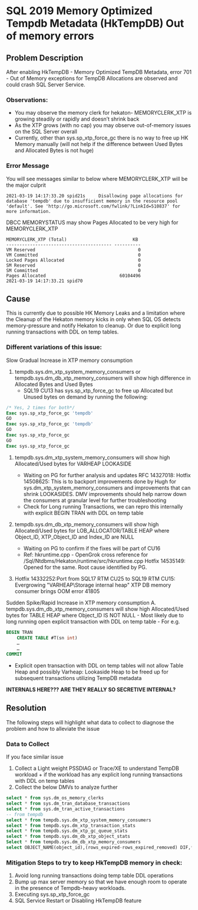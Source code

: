 # SQL 2019 Memory Optimized Tempdb Metadata (HkTempDB) Out of memory errors


## Problem Description
After enabling HkTempDB - Memory Optimized TempDB Metadata, error 701 - Out of Memory exceptions for TempDB Allocations are observed and could crash SQL Server Service.

### Observations:

- You may observe the memory clerk for hekaton- MEMORYCLERK_XTP  is growing steadily or rapidly and doesn’t shrink back
- As the XTP grows (with no cap) you may observe out-of-memory issues on the SQL Server overall
- Currently, other than sys.sp_xtp_force_gc there is no way to free up HK Memory manually (will not help if the difference between Used Bytes and Allocated Bytes is not huge)

### Error Message
You will see messages similar to below where MEMORYCLERK_XTP will be the major culprit
 
`2021-03-19 14:17:33.20 spid21s     Disallowing page allocations for database 'tempdb' due to insufficient memory in the resource pool 'default'. See 'http://go.microsoft.com/fwlink/?LinkId=510837' for more information. `

DBCC MEMORYSTATUS may show Pages Allocated to be very high for MEMORYCLERK_XTP
 
```output
MEMORYCLERK_XTP (Total)                         KB
---------------------------------------- ----------
VM Reserved                                       0
VM Committed                                      0
Locked Pages Allocated                            0
SM Reserved                                       0
SM Committed                                      0
Pages Allocated                            60104496
2021-03-19 14:17:33.21 spid70      
```

## Cause

This is currently due to possible HK Memory Leaks and a limitation where the Cleanup of the Hekaton memory kicks in only when SQL OS detects memory-pressure and notify Hekaton to cleanup.
Or due to explicit long running transactions with DDL on temp tables.

### Different variations of this issue: 

Slow Gradual Increase in XTP memory consumption

1. tempdb.sys.dm_xtp_system_memory_consumers or tempdb.sys.dm_db_xtp_memory_consumers will show high difference in Allocated Bytes and Used Bytes
	- SQL19 CU13 has sys.sp_xtp_force_gc to free up Allocated but Unused bytes on demand by running the following:

```sql
/* Yes, 2 times for both*/
Exec sys.sp_xtp_force_gc 'tempdb'
GO
Exec sys.sp_xtp_force_gc 'tempdb'
GO
Exec sys.sp_xtp_force_gc
GO
Exec sys.sp_xtp_force_gc
```
	
1. tempdb.sys.dm_xtp_system_memory_consumers will show high Allocated/Used bytes for VARHEAP LOOKASIDE
	- Waiting on PG for further analysis and updates RFC 14327018:
	Hotfix 14508625: This is to backport improvements done by Hugh for sys.dm_xtp_system_memory_consumers and improvements that can shrink LOOKASIDES.
	DMV improvements should help narrow down the consumers at granular level for further troubleshooting
	- Check for Long running Transactions, we can repro this internally with explicit BEGIN TRAN with DDL on temp table
	
1. tempdb.sys.dm_db_xtp_memory_consumers will show high Allocated/Used bytes for LOB_ALLOCATOR/TABLE HEAP where Object_ID, XTP_Object_ID and Index_ID are NULL
	- Waiting on PG to confirm if the fixes will be part of CU16
	- Ref: hkruntime.cpp - OpenGrok cross reference for /Sql/Ntdbms/Hekaton/runtime/src/hkruntime.cpp
	Hotfix 14535149: Opened for the same. Root cause identified by PG.

1. Hotfix 14332252:Port from SQL17 RTM CU25 to SQL19 RTM CU15: Evergrowing "VARHEAP\Storage internal heap" XTP DB memory consumer brings OOM error 41805


Sudden Spike/Rapid Increase in XTP memory consumption
	A. tempdb.sys.dm_db_xtp_memory_consumers will show high Allocated/Used bytes for TABLE HEAP where Object_ID IS NOT NULL
	- Most likely due to long running open explicit transaction with DDL on temp table
	- For e.g.
	
```sql
BEGIN TRAN
	CREATE TABLE #T(sn int)
	…
	…
COMMIT
```
	
- Explicit open transaction with DDL on temp tables will not allow Table Heap and possibly Varheap: Lookaside Heap to be freed up for subsequent transactions utilizing TempDB metadata


**INTERNALS HERE???**
**ARE THEY REALLY SO SECRETIVE INTERNAL?**

## Resolution

The following steps will highlight what data to collect to diagnose the problem and how to alleviate the issue

### Data to Collect

If you face similar issue
1. Collect a Light weight PSSDIAG or Trace/XE to understand TempDB workload + if the workload has any explicit long running transactions with DDL on temp tables
1. Collect the below DMVs to analyze further

```sql
select * from sys.dm_os_memory_clerks
select * from sys.dm_tran_database_transactions
select * from sys.dm_tran_active_transactions
-- from tempdb
select * from tempdb.sys.dm_xtp_system_memory_consumers 
select * from tempdb.sys.dm_xtp_transaction_stats
select * from tempdb.sys.dm_xtp_gc_queue_stats
select * from tempdb.sys.dm_db_xtp_object_stats
Select * from tempdb.sys.dm_db_xtp_memory_consumers
select OBJECT_NAME(object_id),(rows_expired-rows_expired_removed) DIF,* from tempdb.sys.dm_db_xtp_index_stats
```

### Mitigation Steps to try to keep HkTempDB memory in check:

1. Avoid long running transactions doing temp table DDL operations 
1. Bump up max server memory so that we have enough room to operate in the presence of Tempdb-heavy workloads. 
1. Executing sys.sp_xtp_force_gc 
1. SQL Service Restart or Disabling HkTempDB feature
